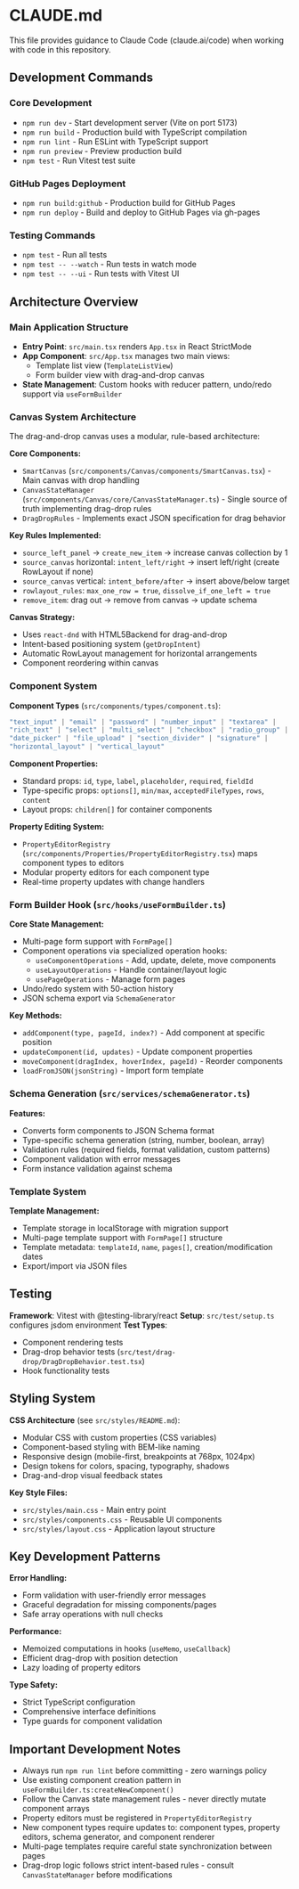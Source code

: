 # CLAUDE.md

This file provides guidance to Claude Code (claude.ai/code) when working with code in this repository.

## Development Commands

### Core Development
- `npm run dev` - Start development server (Vite on port 5173)
- `npm run build` - Production build with TypeScript compilation
- `npm run lint` - Run ESLint with TypeScript support
- `npm run preview` - Preview production build
- `npm test` - Run Vitest test suite

### GitHub Pages Deployment  
- `npm run build:github` - Production build for GitHub Pages
- `npm run deploy` - Build and deploy to GitHub Pages via gh-pages

### Testing Commands
- `npm test` - Run all tests
- `npm test -- --watch` - Run tests in watch mode
- `npm test -- --ui` - Run tests with Vitest UI

## Architecture Overview

### Main Application Structure
- **Entry Point**: `src/main.tsx` renders `App.tsx` in React StrictMode
- **App Component**: `src/App.tsx` manages two main views:
  - Template list view (`TemplateListView`) 
  - Form builder view with drag-and-drop canvas
- **State Management**: Custom hooks with reducer pattern, undo/redo support via `useFormBuilder`

### Canvas System Architecture
The drag-and-drop canvas uses a modular, rule-based architecture:

**Core Components:**
- `SmartCanvas` (`src/components/Canvas/components/SmartCanvas.tsx`) - Main canvas with drop handling
- `CanvasStateManager` (`src/components/Canvas/core/CanvasStateManager.ts`) - Single source of truth implementing drag-drop rules
- `DragDropRules` - Implements exact JSON specification for drag behavior

**Key Rules Implemented:**
- `source_left_panel` → `create_new_item` → increase canvas collection by 1
- `source_canvas` horizontal: `intent_left/right` → insert left/right (create RowLayout if none)  
- `source_canvas` vertical: `intent_before/after` → insert above/below target
- `rowlayout_rules`: `max_one_row = true`, `dissolve_if_one_left = true`
- `remove_item`: drag out → remove from canvas → update schema

**Canvas Strategy:**
- Uses `react-dnd` with HTML5Backend for drag-and-drop
- Intent-based positioning system (`getDropIntent`)
- Automatic RowLayout management for horizontal arrangements
- Component reordering within canvas

### Component System

**Component Types** (`src/components/types/component.ts`):
```typescript
"text_input" | "email" | "password" | "number_input" | "textarea" | 
"rich_text" | "select" | "multi_select" | "checkbox" | "radio_group" | 
"date_picker" | "file_upload" | "section_divider" | "signature" | 
"horizontal_layout" | "vertical_layout"
```

**Component Properties:**
- Standard props: `id`, `type`, `label`, `placeholder`, `required`, `fieldId`
- Type-specific props: `options[]`, `min/max`, `acceptedFileTypes`, `rows`, `content`
- Layout props: `children[]` for container components

**Property Editing System:**
- `PropertyEditorRegistry` (`src/components/Properties/PropertyEditorRegistry.tsx`) maps component types to editors
- Modular property editors for each component type
- Real-time property updates with change handlers

### Form Builder Hook (`src/hooks/useFormBuilder.ts`)

**Core State Management:**
- Multi-page form support with `FormPage[]` 
- Component operations via specialized operation hooks:
  - `useComponentOperations` - Add, update, delete, move components
  - `useLayoutOperations` - Handle container/layout logic  
  - `usePageOperations` - Manage form pages
- Undo/redo system with 50-action history
- JSON schema export via `SchemaGenerator`

**Key Methods:**
- `addComponent(type, pageId, index?)` - Add component at specific position
- `updateComponent(id, updates)` - Update component properties
- `moveComponent(dragIndex, hoverIndex, pageId)` - Reorder components
- `loadFromJSON(jsonString)` - Import form template

### Schema Generation (`src/services/schemaGenerator.ts`)

**Features:**
- Converts form components to JSON Schema format
- Type-specific schema generation (string, number, boolean, array)
- Validation rules (required fields, format validation, custom patterns)
- Component validation with error messages
- Form instance validation against schema

### Template System

**Template Management:**
- Template storage in localStorage with migration support
- Multi-page template support with `FormPage[]` structure
- Template metadata: `templateId`, `name`, `pages[]`, creation/modification dates
- Export/import via JSON files

## Testing

**Framework**: Vitest with @testing-library/react
**Setup**: `src/test/setup.ts` configures jsdom environment
**Test Types**: 
- Component rendering tests
- Drag-drop behavior tests (`src/test/drag-drop/DragDropBehavior.test.tsx`)
- Hook functionality tests

## Styling System

**CSS Architecture** (see `src/styles/README.md`):
- Modular CSS with custom properties (CSS variables)
- Component-based styling with BEM-like naming
- Responsive design (mobile-first, breakpoints at 768px, 1024px)  
- Design tokens for colors, spacing, typography, shadows
- Drag-and-drop visual feedback states

**Key Style Files:**
- `src/styles/main.css` - Main entry point
- `src/styles/components.css` - Reusable UI components
- `src/styles/layout.css` - Application layout structure

## Key Development Patterns

**Error Handling:**
- Form validation with user-friendly error messages
- Graceful degradation for missing components/pages
- Safe array operations with null checks

**Performance:**
- Memoized computations in hooks (`useMemo`, `useCallback`)
- Efficient drag-drop with position detection
- Lazy loading of property editors

**Type Safety:**
- Strict TypeScript configuration
- Comprehensive interface definitions
- Type guards for component validation

## Important Development Notes

- Always run `npm run lint` before committing - zero warnings policy
- Use existing component creation pattern in `useFormBuilder.ts:createNewComponent()`
- Follow the Canvas state management rules - never directly mutate component arrays
- Property editors must be registered in `PropertyEditorRegistry` 
- New component types require updates to: component types, property editors, schema generator, and component renderer
- Multi-page templates require careful state synchronization between pages
- Drag-drop logic follows strict intent-based rules - consult `CanvasStateManager` before modifications